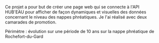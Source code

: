 Ce projet a pour but de créer une page web qui se connecte à l'API HUB'EAU pour afficher de façon dynamiques et visuelles des données concernant le niveau des nappes phréatiques. Je l'ai réalisé avec deux camarades de promotion. 

Périmètre : évolution sur une période de 10 ans sur la nappe phréatique de Rochefort-du-Gard
